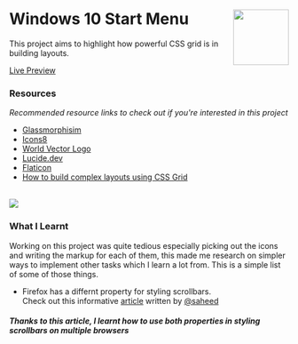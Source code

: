 # Windows 10 Start Menu <img align="right" src="https://user-images.githubusercontent.com/62628408/128092983-47c7be1b-c747-4727-9483-baca3dc891a5.png" width="100px">

<p>This project aims to highlight how powerful CSS grid is in building layouts.</p>

<a href="https://windows-10-start-menu.netlify.app/">Live Preview</a>

### **Resources**
_Recommended resource links to check out if you're interested in this project_
- <a href="https://glassmorphism.com/">Glassmorphisim</a>
- <a href="https://icons8.com/">Icons8</a>
- <a href="https://worldvectorlogo.com/">World Vector Logo</a>
- <a href="https://lucide.dev/">Lucide.dev</a>
- <a href="https://www.flaticon.com/">Flaticon</a>
- <a href="https://github.com/Evavic44/learn-css/tree/main/CSS%20Grid/How%20to%20build%20complex%20layouts%20using%20CSS%20Grid">How to build complex layouts using CSS Grid</a>

</br>

<!-- Preview -->
<img src="https://user-images.githubusercontent.com/62628408/128295307-331fd05d-e817-454e-a08a-a55f384c2f6f.png">

### **What I Learnt**
Working on this project was quite tedious especially picking out the icons and writing the markup for each of them, this made me research on simpler ways to implement other tasks which I learn a lot from. This is a simple list of some of those things.

- Firefox has a differnt property for styling scrollbars. </br> 
Check out this informative <a href="https://ishadeed.com/article/custom-scrollbars-css/">article</a> written by  <a href="https://github.com/shadeed">@saheed</a>

##### _Thanks to this article, I learnt how to use both properties in styling scrollbars on multiple browsers_

